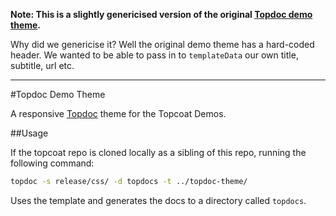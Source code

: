 **Note: This is a slightly genericised version of the original [Topdoc demo theme](https://github.com/topcoat/topdoc-theme).**

Why did we genericise it? Well the original demo theme has a hard-coded header. We wanted to be able to pass in to `templateData` our own title, subtitle, url etc.

---

#Topdoc Demo Theme

A responsive [Topdoc](https://github.com/topcoat/topdoc) theme for the Topcoat Demos.


##Usage

If the topcoat repo is cloned locally as a sibling of this repo, running the following command:

```bash
topdoc -s release/css/ -d topdocs -t ../topdoc-theme/
```

Uses the template and generates the docs to a directory called `topdocs`.
